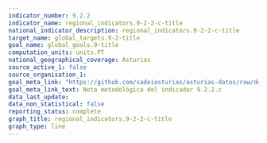 ```yaml
---
indicator_number: 9.2.2
indicator_name: regional_indicators.9-2-2-c-title
national_indicator_description: regional_indicators.9-2-2-c-title
target_name: global_targets.9-2-title
goal_name: global_goals.9-title
computation_units: units.PT
national_geographical_coverage: Asturias
source_active_1: false
source_organisation_1:  
goal_meta_link: "https://github.com/sadeiasturias/asturias-datos/raw/develop/methodology/9.2.2.c.pdf"
goal_meta_link_text: Nota metodológica del indicador 9.2.2.c
data_last_update:  
data_non_statistical: false
reporting_status: complete
graph_title: regional_indicators.9-2-2-c-title
graph_type: line
---
```

